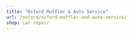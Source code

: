 ```yaml
---
title: "Oxford Muffler & Auto Service"
url: /oxford/oxford-muffler-and-auto-service/
shop: car repair
---
```

